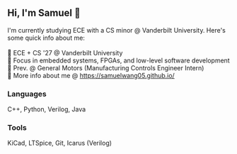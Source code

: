 ## Hi, I'm Samuel 👋<br/>

I'm currently studying ECE with a CS minor @ Vanderbilt University. Here's some quick info about me: <br/><br/>
🌱 ECE + CS '27 @ Vanderbilt University<br/>
🔭 Focus in embedded systems, FPGAs, and low-level software development<br/>
🚗 Prev. @ General Motors (Manufacturing Controls Engineer Intern)<br/>
🤔 More info about me @ https://samuelwang05.github.io/<br/>
### Languages
C++, Python, Verilog, Java<br/>
### Tools
KiCad, LTSpice, Git, Icarus (Verilog)
